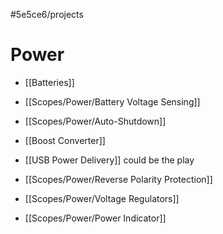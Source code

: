 #5e5ce6/projects 

# Power

- [[Batteries]]
- [[Scopes/Power/Battery Voltage Sensing]]
- [[Scopes/Power/Auto-Shutdown]]

- [[Boost Converter]]

- [[USB Power Delivery]] could be the play

- [[Scopes/Power/Reverse Polarity Protection]]
- [[Scopes/Power/Voltage Regulators]]

- [[Scopes/Power/Power Indicator]]